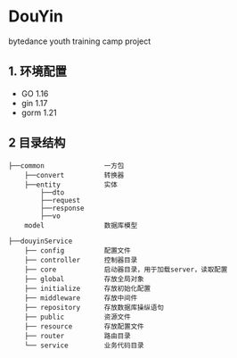 # DouYin
bytedance youth training camp project

## 1. 环境配置
- GO 1.16
- gin 1.17
- gorm 1.21
## 2 目录结构
```
├──common               一方包
    ├──convert          转换器
    ├──entity           实体
        ├──dto
        ├──request
        ├──response
        ├──vo
    model               数据库模型
    
├──douyinService
    ├── config          配置文件
    ├── controller      控制器目录
    ├── core            启动器目录，用于加载server，读取配置
    ├── global          存放全局对象
    ├── initialize      存放初始化配置
    ├── middleware      存放中间件
    ├── repository      存放数据库操纵语句
    ├── public          资源文件
    ├── resource        存放配置文件
    ├── router          路由目录
    └── service         业务代码目录
```
